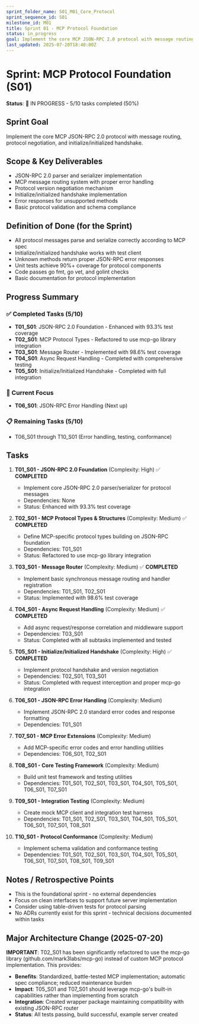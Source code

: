 ```yaml
---
sprint_folder_name: S01_M01_Core_Protocol
sprint_sequence_id: S01
milestone_id: M01
title: Sprint 01 - MCP Protocol Foundation
status: in_progress
goal: Implement the core MCP JSON-RPC 2.0 protocol with message routing, protocol negotiation, and initialize/initialized handshake.
last_updated: 2025-07-20T18:40:00Z
---
```


# Sprint: MCP Protocol Foundation (S01)

**Status**: 🚧 IN PROGRESS - 5/10 tasks completed (50%)

## Sprint Goal
Implement the core MCP JSON-RPC 2.0 protocol with message routing, protocol negotiation, and initialize/initialized handshake.

## Scope & Key Deliverables
- JSON-RPC 2.0 parser and serializer implementation
- MCP message routing system with proper error handling
- Protocol version negotiation mechanism
- Initialize/initialized handshake implementation
- Error responses for unsupported methods
- Basic protocol validation and schema compliance

## Definition of Done (for the Sprint)
- All protocol messages parse and serialize correctly according to MCP spec
- Initialize/initialized handshake works with test client
- Unknown methods return proper JSON-RPC error responses
- Unit tests achieve 90%+ coverage for protocol components
- Code passes go fmt, go vet, and golint checks
- Basic documentation for protocol implementation

## Progress Summary

### ✅ Completed Tasks (5/10)
- **T01_S01**: JSON-RPC 2.0 Foundation - Enhanced with 93.3% test coverage
- **T02_S01**: MCP Protocol Types - Refactored to use mcp-go library integration
- **T03_S01**: Message Router - Implemented with 98.6% test coverage
- **T04_S01**: Async Request Handling - Completed with comprehensive testing
- **T05_S01**: Initialize/Initialized Handshake - Completed with full integration

### 🚧 Current Focus
- **T06_S01**: JSON-RPC Error Handling (Next up)

### 📋 Remaining Tasks (5/10)
- T06_S01 through T10_S01 (Error handling, testing, conformance)

## Tasks
1. **T01_S01 - JSON-RPC 2.0 Foundation** (Complexity: High) ✅ **COMPLETED**
   - Implement core JSON-RPC 2.0 parser/serializer for protocol messages
   - Dependencies: None
   - Status: Enhanced with 93.3% test coverage

2. **T02_S01 - MCP Protocol Types & Structures** (Complexity: Medium) ✅ **COMPLETED**
   - Define MCP-specific protocol types building on JSON-RPC foundation
   - Dependencies: T01_S01
   - Status: Refactored to use mcp-go library integration

3. **T03_S01 - Message Router** (Complexity: Medium) ✅ **COMPLETED**
   - Implement basic synchronous message routing and handler registration
   - Dependencies: T01_S01, T02_S01
   - Status: Implemented with 98.6% test coverage

4. **T04_S01 - Async Request Handling** (Complexity: Medium) ✅ **COMPLETED**
   - Add async request/response correlation and middleware support
   - Dependencies: T03_S01
   - Status: Completed with all subtasks implemented and tested

5. **T05_S01 - Initialize/Initialized Handshake** (Complexity: High) ✅ **COMPLETED**
   - Implement protocol handshake and version negotiation
   - Dependencies: T02_S01, T03_S01
   - Status: Completed with request interception and proper mcp-go integration

6. **T06_S01 - JSON-RPC Error Handling** (Complexity: Medium)
   - Implement JSON-RPC 2.0 standard error codes and response formatting
   - Dependencies: T01_S01

7. **T07_S01 - MCP Error Extensions** (Complexity: Medium)
   - Add MCP-specific error codes and error handling utilities
   - Dependencies: T06_S01, T02_S01

8. **T08_S01 - Core Testing Framework** (Complexity: Medium)
   - Build unit test framework and testing utilities
   - Dependencies: T01_S01, T02_S01, T03_S01, T04_S01, T05_S01, T06_S01, T07_S01

9. **T09_S01 - Integration Testing** (Complexity: Medium)
   - Create mock MCP client and integration test harness
   - Dependencies: T01_S01, T02_S01, T03_S01, T04_S01, T05_S01, T06_S01, T07_S01, T08_S01

10. **T10_S01 - Protocol Conformance** (Complexity: Medium)
    - Implement schema validation and conformance testing
    - Dependencies: T01_S01, T02_S01, T03_S01, T04_S01, T05_S01, T06_S01, T07_S01, T08_S01, T09_S01

## Notes / Retrospective Points
- This is the foundational sprint - no external dependencies
- Focus on clean interfaces to support future server implementation
- Consider using table-driven tests for protocol parsing
- No ADRs currently exist for this sprint - technical decisions documented within tasks

## Major Architecture Change (2025-07-20)
**IMPORTANT**: T02_S01 has been significantly refactored to use the mcp-go library (github.com/mark3labs/mcp-go) instead of custom MCP protocol implementation. This provides:

- **Benefits**: Standardized, battle-tested MCP implementation; automatic spec compliance; reduced maintenance burden
- **Impact**: T05_S01 and T07_S01 should leverage mcp-go's built-in capabilities rather than implementing from scratch
- **Integration**: Created wrapper package maintaining compatibility with existing JSON-RPC router
- **Status**: All tests passing, build successful, example server created
